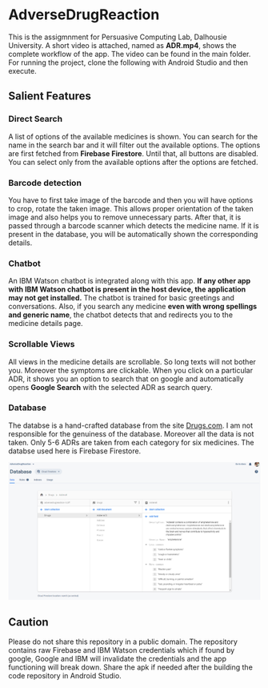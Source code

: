 # AdverseDrugReaction
This is the assigmnment for Persuasive Computing Lab, Dalhousie University. A short video is attached, named as **ADR.mp4**, shows the complete workflow of the app. The video can be found 
in the main folder. For running the project, clone the following with Android Studio and then execute.

## Salient Features

### Direct Search
A list of options of the available medicines is shown. You can search for the name in the search bar and it will filter out the available options.
The options are first fetched from **Firebase Firestore**. Until that, all buttons are disabled. You can select only from the available options after 
the options are fetched. 

### Barcode detection
You have to first take image of the barcode and then you will have options to crop, rotate the taken image. This allows proper orientation of the taken image
and also helps you to remove unnecessary parts. After that, it is passed through a barcode scanner which detects the medicine name. If it is 
present in the database, you will be automatically shown the corresponding details.

### Chatbot
An IBM Watson chatbot is integrated along with this app. **If any other app with IBM Watson chatbot is present in the host device, the application
may not get installed.** The chatbot is trained for basic greetings and conversations. Also, if you search any medicine **even with wrong spellings
and generic name**, the chatbot detects that and redirects you to the medicine details page. 

### Scrollable Views
All views in the medicine details are scrollable. So long texts will not bother you. Moreover the symptoms are clickable.
When you click on a particular ADR, it shows you an option to search that on google and automatically opens **Google Search** with the selected ADR as search query.

### Database 
The databse is a hand-crafted database from the site [Drugs.com](https://www.drugs.com/drug_information.html). I am not responsible for the 
genuiness of the database. Moreover all the data is not taken. Only 5-6 ADRs are taken from each category for six medicines. The databse used here 
is Firebase Firestore. 
 
![Screenshot](ADR.png)
 
 
 ## Caution
 Please do not share this repository in a public domain. The repository contains raw Firebase and IBM Watson credentials which if found by google, Google and IBM will invalidate the credentials and the app functioning will break down. Share the apk if needed after the building the code repository in Android Studio.
